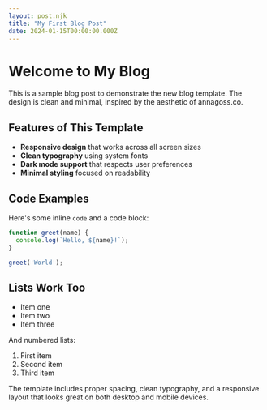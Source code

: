 ```yaml
---
layout: post.njk
title: "My First Blog Post"
date: 2024-01-15T00:00:00.000Z
---
```


# Welcome to My Blog

This is a sample blog post to demonstrate the new blog template. The design is clean and minimal, inspired by the aesthetic of annagoss.co.

## Features of This Template

- **Responsive design** that works across all screen sizes
- **Clean typography** using system fonts
- **Dark mode support** that respects user preferences
- **Minimal styling** focused on readability

## Code Examples

Here's some inline `code` and a code block:

```javascript
function greet(name) {
  console.log(`Hello, ${name}!`);
}

greet('World');
```

## Lists Work Too

- Item one
- Item two
- Item three

And numbered lists:

1. First item
2. Second item
3. Third item

The template includes proper spacing, clean typography, and a responsive layout that looks great on both desktop and mobile devices.